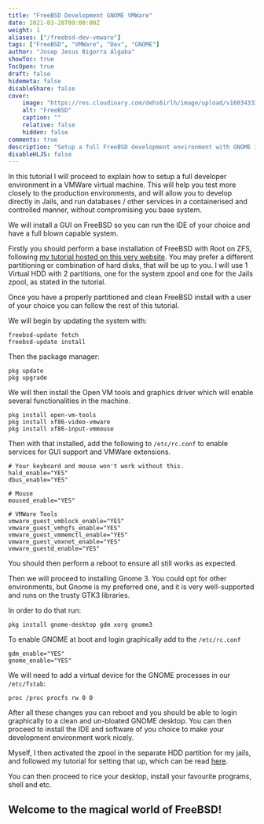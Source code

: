 ```yaml
---
title: "FreeBSD Development GNOME VMWare"
date: 2021-03-28T09:00:00Z
weight: 1
aliases: ["/freebsd-dev-vmware"]
tags: ["FreeBSD", "VMWare", "Dev", "GNOME"]
author: "Josep Jesus Bigorra Algaba"
showToc: true
TocOpen: true
draft: false
hidemeta: false
disableShare: false
cover:
    image: "https://res.cloudinary.com/dehs6irlh/image/upload/v1603433377/jjba-site/blog/freebsd/p8jyvxodxkows5fgsnp4_ri0yvg.png"
    alt: "FreeBSD"
    caption: ""
    relative: false
    hidden: false
comments: true
description: "Setup a full FreeBSD development environment with GNOME in a VMWare virtual machine"
disableHLJS: false
---
```


In this tutorial I will proceed to explain how to setup a full developer environment in a VMWare virtual machine. This will help you test more closely to the production environments, and will allow you to develop directly in Jails, and run databases / other services in a containerised and controlled manner, without compromising you base system.

We will install a GUI on FreeBSD so you can run the IDE of your choice and have a full blown capable system.

Firstly you should perform a base installation of FreeBSD with Root on ZFS, following [my tutorial hosted on this very website](https://jjba.dev/posts/freebsd-root-on-zfs-partitions/).
You may prefer a different partitioning or combination of hard disks, that will be up to you. I will use 1 Virtual HDD with 2 partitions, one for the system zpool and one for the Jails zpool, as stated in the tutorial.

Once you have a properly partitioned and clean FreeBSD install with a user of your choice you can follow the rest of this tutorial.

We will begin by updating the system with:

```
freebsd-update fetch
freebsd-update install
```

Then the package manager:

```
pkg update
pkg upgrade
```

We will then install the Open VM tools and graphics driver which will enable several functionalities in the machine.

```
pkg install open-vm-tools
pkg install xf86-video-vmware
pkg install xf86-input-vmmouse
```

Then with that installed, add the following to `/etc/rc.conf` to enable services for GUI support and VMWare extensions.

```
# Your keyboard and mouse won't work without this.
hald_enable="YES"
dbus_enable="YES"

# Mouse
moused_enable="YES"

# VMWare Tools
vmware_guest_vmblock_enable="YES"
vmware_guest_vmhgfs_enable="YES"
vmware_guest_vmmemctl_enable="YES"
vmware_guest_vmxnet_enable="YES"
vmware_guestd_enable="YES"
```

You should then perform a reboot to ensure all still works as expected.

Then we will proceed to installing Gnome 3. You could opt for other environments, but Gnome is my preferred one, and it is very well-supported and runs on the trusty GTK3 libraries.

In order to do that run:

```
pkg install gnome-desktop gdm xorg gnome3
```

To enable GNOME at boot and login graphically add to the `/etc/rc.conf`

```
gdm_enable="YES"
gnome_enable="YES"
```

We will need to add a virtual device for the GNOME processes in our `/etc/fstab`:

```
proc /proc procfs rw 0 0
```

After all these changes you can reboot and you should be able to login graphically to a clean and un-bloated GNOME desktop. You can then proceed to install the IDE and software of you choice to make your development environment work nicely.

Myself, I then activated the zpool in the separate HDD partition for my jails, and followed my tutorial for setting that up, which can be read [here](https://jjba.dev/posts/freebsd-jails-loopback-ip/).

You can then proceed to rice your desktop, install your favourite programs, shell and etc.

## Welcome to the magical world of FreeBSD!